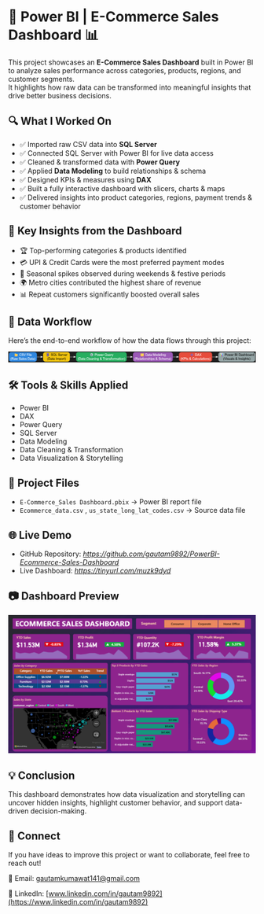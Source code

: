 # 🛒 Power BI | E-Commerce Sales Dashboard 📊

This project showcases an **E-Commerce Sales Dashboard** built in Power BI to analyze sales performance across categories, products, regions, and customer segments.  
It highlights how raw data can be transformed into meaningful insights that drive better business decisions.  



## 🔍 What I Worked On
- ✅ Imported raw CSV data into **SQL Server**  
- ✅ Connected SQL Server with Power BI for live data access  
- ✅ Cleaned & transformed data with **Power Query**  
- ✅ Applied **Data Modeling** to build relationships & schema  
- ✅ Designed KPIs & measures using **DAX**  
- ✅ Built a fully interactive dashboard with slicers, charts & maps  
- ✅ Delivered insights into product categories, regions, payment trends & customer behavior  



## 📌 Key Insights from the Dashboard
- 🏆 Top-performing categories & products identified  
- 💳 UPI & Credit Cards were the most preferred payment modes  
- 📆 Seasonal spikes observed during weekends & festive periods  
- 🌍 Metro cities contributed the highest share of revenue  
- 📊 Repeat customers significantly boosted overall sales  



## 🔄 Data Workflow

Here’s the end-to-end workflow of how the data flows through this project:  

![Data Workflow](02_Images/Ecommerce_data_workflow.png)



## 🛠️ Tools & Skills Applied
- Power BI  
- DAX  
- Power Query  
- SQL Server  
- Data Modeling  
- Data Cleaning & Transformation  
- Data Visualization & Storytelling  



## 📂 Project Files
- `E-Commerce_Sales Dashboard.pbix` → Power BI report file  
- `Ecommerce_data.csv` , `us_state_long_lat_codes.csv` → Source data file  



## 🌐 Live Demo
- GitHub Repository:  *https://github.com/gautam9892/PowerBI-Ecommerce-Sales-Dashboard*
- Live Dashboard:  *https://tinyurl.com/muzk9dyd*  



## 📷 Dashboard Preview
![Dashboard Screenshot](02_Images/dashboard-preview.png)  



## 💡 Conclusion
This dashboard demonstrates how data visualization and storytelling can uncover hidden insights, highlight customer behavior, and support data-driven decision-making.  



## 🔗 Connect 
If you have ideas to improve this project or want to collaborate, feel free to reach out!

📧 Email: [gautamkumawat141@gmail.com](mailto:gautamkumawat141@gmail.com)  

🔗 LinkedIn: [www.linkedin.com/in/gautam9892](https://www.linkedin.com/in/gautam9892)  
